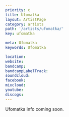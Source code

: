 ```yaml
---
priority: c
title: Ufomatka
layout: ArtistPage
category: artists
path: '/artists/ufomatka/'
key: ufomatka

meta: Ufomatka
keywords: Ufomatka

location: 
website: 
bandcamp: 
bandcampLabelTrack: 
soundcloud: 
facebook: 
mixcloud: 
youtube: 
discogs: 
---
```


Ufomatka info coming soon.

